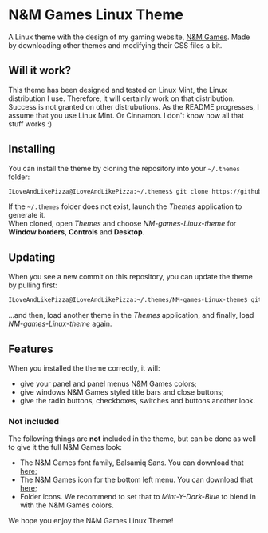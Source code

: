 # N&M Games Linux Theme
A Linux theme with the design of my gaming website, [N&M Games](https://nm-games.eu). Made by downloading other themes and modifying their CSS files a bit.

## Will it work?
This theme has been designed and tested on Linux Mint, the Linux distribution I use. Therefore, it will certainly work on that distribution.  
Success is not granted on other distrubutions. As the README progresses, I assume that you use Linux Mint. Or Cinnamon. I don't know how all that stuff works :)

## Installing
You can install the theme by cloning the repository into your `~/.themes` folder:  
```bash
ILoveAndLikePizza@ILoveAndLikePizza:~/.themes$ git clone https://github.com/ILoveAndLikePizza/NM-games-Linux-theme
```

If the `~/.themes` folder does not exist, launch the *Themes* application to generate it.  
When cloned, open *Themes* and choose *NM-games-Linux-theme* for **Window borders**, **Controls** and **Desktop**.  
## Updating
When you see a new commit on this repository, you can update the theme by pulling first:
```bash
ILoveAndLikePizza@ILoveAndLikePizza:~/.themes/NM-games-Linux-theme$ git pull
```
...and then, load another theme in the *Themes* application, and finally, load *NM-games-Linux-theme* again.

## Features
When you installed the theme correctly, it will:
- give your panel and panel menus N&M Games colors;
- give windows N&M Games styled title bars and close buttons;
- give the radio buttons, checkboxes, switches and buttons another look.

### Not included
The following things are **not** included in the theme, but can be done as well to give it the full N&M Games look:
- The N&M Games font family, Balsamiq Sans. You can download that [here](https://fonts.google.com/specimen/Balsamiq+Sans);
- The N&M Games icon for the bottom left menu. You can download that [here](https://nm-games.eu/media/icon.png);
- Folder icons. We recommend to set that to *Mint-Y-Dark-Blue* to blend in with the N&M Games colors.

We hope you enjoy the N&M Games Linux Theme!
